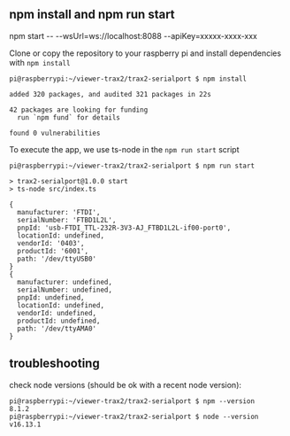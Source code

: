 ## npm install and npm run start

npm start --  --wsUrl=ws://localhost:8088 --apiKey=xxxxx-xxxx-xxx

Clone or copy the repository to your raspberry pi and install dependencies with `npm install`

```shell
pi@raspberrypi:~/viewer-trax2/trax2-serialport $ npm install

added 320 packages, and audited 321 packages in 22s

42 packages are looking for funding
  run `npm fund` for details

found 0 vulnerabilities
```

To execute the app, we use ts-node in the `npm run start` script

```shell
pi@raspberrypi:~/viewer-trax2/trax2-serialport $ npm run start

> trax2-serialport@1.0.0 start
> ts-node src/index.ts

{
  manufacturer: 'FTDI',
  serialNumber: 'FTBD1L2L',
  pnpId: 'usb-FTDI_TTL-232R-3V3-AJ_FTBD1L2L-if00-port0',
  locationId: undefined,
  vendorId: '0403',
  productId: '6001',
  path: '/dev/ttyUSB0'
}
{
  manufacturer: undefined,
  serialNumber: undefined,
  pnpId: undefined,
  locationId: undefined,
  vendorId: undefined,
  productId: undefined,
  path: '/dev/ttyAMA0'
}
```

## troubleshooting
check node versions (should be ok with a recent node version):
```shell
pi@raspberrypi:~/viewer-trax2/trax2-serialport $ npm --version
8.1.2
pi@raspberrypi:~/viewer-trax2/trax2-serialport $ node --version
v16.13.1
```
